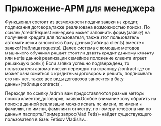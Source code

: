 # Приложение-APM для менеджера
Функционал состоит из  возможности подачи заявки на кредит, подписания договора,также реализована возможностью поиска.
По ссылек /creditRequest менеджер может заполнить форму(заявку) на получения кредита для пользователя, также этот пользователь автоматически заносится в базу данных(таблица clients) вместе с заявкой(таблица requests).
Далее система с помощью методов машинного обучения решает стоит ли давать кредит данному клиенту или нет(в данной реализации семейное положение клиента играет решающую роль:))
Если заявка успешно подтверждена, то пользователя автоматически переходит на страницу /contract где он может ознакомиться с кредитным договором и решить,
подписывать его или нет, также все виды договоров заносятся в базу данных(таблица contracts).

Переходя по ссылку /admin вам предоставляются разные методы поиска клиентов,договоров, заявок.Особое внимание хочу обратить на поиск:
в данной реализации можно искать по имени, по имени и фамилии, по имени, фамилии и отчеству, по номеру телефона или по данным паспорта.Пример запрос(Vlad Fetis)-
найдет существующего пользователя в базе: Fetisov Vladislav...
